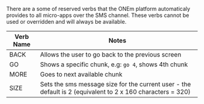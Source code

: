 There are a some of reserved verbs that the ONEm platform automaticaly provides to all micro-apps over the SMS channel.  These verbs cannot be used or overridden and will always be available.

| Verb Name | Notes |
|-----------|-------|
| BACK     | Allows the user to go back to the previous screen |
| GO       | Shows a specific chunk, e.g: `go 4`, shows 4th chunk |
| MORE     | Goes to next available chunk |
| SIZE     | Sets the sms message size for the current user - the default is 2 (equivalent to 2 x 160 characters = 320) |


<!-- | credits  | Shows app credits | -->
<!-- | help     | Shows app help | -->
<!-- | menu     | Shows app home menu | -->
<!-- | mode     | Shows the current app | -->
<!-- | options  | Shows the current options | -->
<!-- | tips     | Toggles footers | -->
<!-- | tutorial | Shows app tutorial | -->


<!--
Below are outline verbs
- active
- find
- next
- table
- up
- exit
-->
